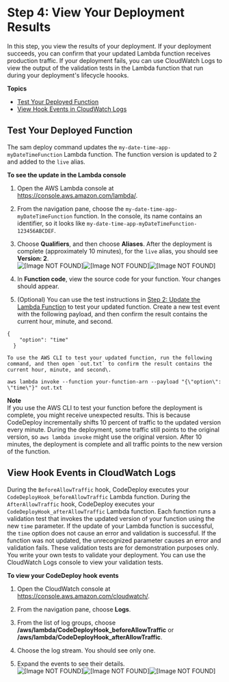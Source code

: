 # Step 4: View Your Deployment Results<a name="tutorial-lambda-sam-deploy-view-results"></a>

In this step, you view the results of your deployment\. If your deployment succeeds, you can confirm that your updated Lambda function receives production traffic\. If your deployment fails, you can use CloudWatch Logs to view the output of the validation tests in the Lambda function that run during your deployment's lifecycle hoooks\. 

**Topics**
+ [Test Your Deployed Function](#tutorial-lambda-sam-deploy-test-deployed-function)
+ [View Hook Events in CloudWatch Logs](#tutorial-lambda-view-hook-events)

## Test Your Deployed Function<a name="tutorial-lambda-sam-deploy-test-deployed-function"></a>

 The sam deploy command updates the `my-date-time-app-myDateTimeFunction` Lambda function\. The function version is updated to 2 and added to the `live` alias\. 

**To see the update in the Lambda console**

1. Open the AWS Lambda console at [https://console\.aws\.amazon\.com/lambda/](https://console.aws.amazon.com/lambda/)\.

1.  From the navigation pane, choose the `my-date-time-app-myDateTimeFunction` function\. In the console, its name contains an identifier, so it looks like `my-date-time-app-myDateTimeFunction-123456ABCDEF`\. 

1.  Choose **Qualifiers**, and then choose **Aliases**\. After the deployment is complete \(approximately 10 minutes\), for the `live` alias, you should see **Version: 2**\.  
![\[Image NOT FOUND\]](http://docs.aws.amazon.com/codedeploy/latest/userguide/images/lambda-tutorial-function-version.png)![\[Image NOT FOUND\]](http://docs.aws.amazon.com/codedeploy/latest/userguide/)![\[Image NOT FOUND\]](http://docs.aws.amazon.com/codedeploy/latest/userguide/)

1.  In **Function code**, view the source code for your function\. Your changes should appear\. 

1.  \(Optional\) You can use the test instructions in [Step 2: Update the Lambda Function](tutorial-lambda-sam-update-function.md) to test your updated function\. Create a new test event with the following payload, and then confirm the result contains the current hour, minute, and second\. 

   ```
   {
       "option": "time"
     }
   ```

    To use the AWS CLI to test your updated function, run the following command, and then open `out.txt` to confirm the result contains the current hour, minute, and second\. 

   ```
   aws lambda invoke --function your-function-arn --payload "{\"option\": \"time\"}" out.txt 
   ```
**Note**  
 If you use the AWS CLI to test your function before the deployment is complete, you might receive unexpected results\. This is because CodeDeploy incrementally shifts 10 percent of traffic to the updated version every minute\. During the deployment, some traffic still points to the original version, so `aws lambda invoke` might use the original version\. After 10 minutes, the deployment is complete and all traffic points to the new version of the function\. 

## View Hook Events in CloudWatch Logs<a name="tutorial-lambda-view-hook-events"></a>

 During the `BeforeAllowTraffic` hook, CodeDeploy executes your `CodeDeployHook_beforeAllowTraffic` Lambda function\. During the `AfterAllowTraffic` hook, CodeDeploy executes your `CodeDeployHook_afterAllowTraffic` Lambda function\. Each function runs a validation test that invokes the updated version of your function using the new `time` parameter\. If the update of your Lambda function is successful, the `time` option does not cause an error and validation is successful\. If the function was not updated, the unrecognized parameter causes an error and validation fails\. These validation tests are for demonstration purposes only\. You write your own tests to validate your deployment\. You can use the CloudWatch Logs console to view your validation tests\. 

**To view your CodeDeploy hook events**

1. Open the CloudWatch console at [https://console\.aws\.amazon\.com/cloudwatch/](https://console.aws.amazon.com/cloudwatch/)\.

1.  From the navigation pane, choose **Logs**\. 

1.  From the list of log groups, choose **/aws/lambda/CodeDeployHook\_beforeAllowTraffic** or **/aws/lambda/CodeDeployHook\_afterAllowTraffic**\. 

1.  Choose the log stream\. You should see only one\. 

1.  Expand the events to see their details\.   
![\[Image NOT FOUND\]](http://docs.aws.amazon.com/codedeploy/latest/userguide/images/lambda-tutorial-cloudwatch.png)![\[Image NOT FOUND\]](http://docs.aws.amazon.com/codedeploy/latest/userguide/)![\[Image NOT FOUND\]](http://docs.aws.amazon.com/codedeploy/latest/userguide/)